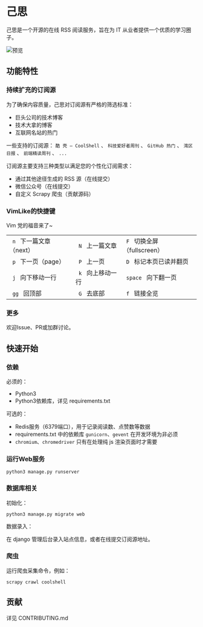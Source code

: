 # 己思
己思是一个开源的在线 RSS 阅读服务，旨在为 IT 从业者提供一个优质的学习圈子。 

![预览](https://raw.githubusercontent.com/richshaw2015/oh-my-rss/master/assets/img/preview.jpg)

## 功能特性

### 持续扩充的订阅源
为了确保内容质量，己思对订阅源有严格的筛选标准：
- 巨头公司的技术博客
- 技术大拿的博客
- 互联网名站的热门

一些支持的订阅源： 
`酷 壳 – CoolShell` 、  `科技爱好者周刊` 、  `GitHub 热门` 、  `湾区日报` 、  `前端精读周刊` 、  `... `


订阅源主要支持三种类型以满足您的个性化订阅需求：

- 通过其他途径生成的 RSS 源（在线提交）
- 微信公众号（在线提交）
- 自定义 Scrapy 爬虫（贡献源码）

### VimLike的快捷键
Vim 党的福音来了~

<table class="responsive-table">
    <tr>
        <td><code> n </code> 下一篇文章（next）</td>
        <td><code> N </code> 上一篇文章</td>
        <td><code> F </code> 切换全屏（fullscreen）</td>
    </tr>
    <tr>
        <td><code> p </code> 下一页（page）</td>
        <td><code> P </code> 上一页</td>
        <td><code> D </code> 标记本页已读并翻页</td>
    </tr>
    <tr>
        <td><code> j </code> 向下移动一行</td>
        <td><code> k </code> 向上移动一行</td>
        <td><code> space </code> 向下翻一页</td>
    </tr>
    <tr>
        <td><code> gg </code> 回顶部</td>
        <td><code> G </code> 去底部</td>
        <td><code> f </code> 链接全览</td>
    </tr>
</table>

### 更多
欢迎Issue、PR或加群讨论。

## 快速开始
### 依赖
必须的：
- Python3
- Python3依赖库，详见 requirements.txt

可选的：
- Redis服务（6379端口），用于记录阅读数、点赞数等数据
- requirements.txt 中的依赖库 `gunicorn`、`gevent` 在开发环境为非必须
- `chromium`、`chromedriver` 只有在处理纯 js 渲染页面时才需要

### 运行Web服务

```shell
python3 manage.py runserver
```

### 数据库相关

初始化：
```shell
python3 manage.py migrate web
```

数据录入：

在 django 管理后台录入站点信息，或者在线提交订阅源地址。

### 爬虫
运行爬虫采集命令，例如：
```shell
scrapy crawl coolshell
```

## 贡献
详见 CONTRIBUTING.md
